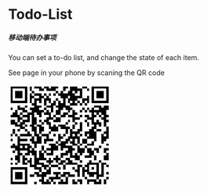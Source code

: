 # Todo-List
##### 移动端待办事项
You can set a to-do list, and change the state of each item.

See page in your phone by scaning the QR code

![image](https://github.com/Lynn0108/Todo-List/blob/master/view.JPG)
